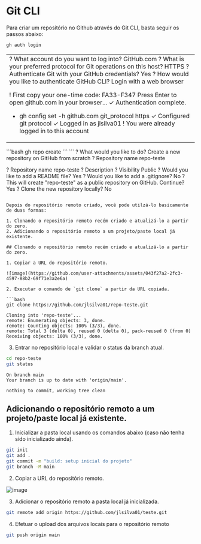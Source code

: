 # Git CLI

Para criar um repositório no Github através do Git CLI, basta seguir os passos abaixo:

```bash
gh auth login
```
<table>
  <tr>
    <td>
? What account do you want to log into? GitHub.com
? What is your preferred protocol for Git operations on this host? HTTPS
? Authenticate Git with your GitHub credentials? Yes
? How would you like to authenticate GitHub CLI? Login with a web browser

! First copy your one-time code: FA33-F347
Press Enter to open github.com in your browser...
✓ Authentication complete.
- gh config set -h github.com git_protocol https
✓ Configured git protocol
✓ Logged in as jlsilva01
! You were already logged in to this account
    </td>
  </tr>
</table>
```bash
gh repo create
```
```
? What would you like to do? Create a new repository on GitHub from scratch
? Repository name repo-teste

? Repository name repo-teste
? Description
? Visibility Public
? Would you like to add a README file? Yes
? Would you like to add a .gitignore? No
? This will create "repo-teste" as a public repository on GitHub. Continue? Yes
? Clone the new repository locally? No
```

Depois do repositório remoto criado, você pode utilzá-lo basicamente de duas formas:

1. Clonando o repositório remoto recém criado e atualizá-lo a partir do zero.
2. Adicionando o repositório remoto a um projeto/paste local já existente.

## Clonando o repositório remoto recém criado e atualizá-lo a partir do zero.

1. Copiar a URL do repositório remoto.

![image](https://github.com/user-attachments/assets/043f27a2-2fc3-4597-88b2-69f71e3a2e6a)

2. Executar o comando de `git clone` a partir da URL copiada.

```bash
git clone https://github.com/jlsilva01/repo-teste.git
```
```
Cloning into 'repo-teste'...
remote: Enumerating objects: 3, done.
remote: Counting objects: 100% (3/3), done.
remote: Total 3 (delta 0), reused 0 (delta 0), pack-reused 0 (from 0)
Receiving objects: 100% (3/3), done.
```
3. Entrar no repositório local e validar o status da branch atual.

```bash
cd repo-teste
git status
```
```
On branch main
Your branch is up to date with 'origin/main'.

nothing to commit, working tree clean
```

## Adicionando o repositório remoto a um projeto/paste local já existente.

1. Inicializar a pasta local usando os comandos abaixo (caso não tenha sido inicializado ainda).

```bash
git init
git add .
git commit -m "build: setup inicial do projeto"
git branch -M main
```
2. Copiar a URL do repositório remoto.

![image](https://github.com/user-attachments/assets/043f27a2-2fc3-4597-88b2-69f71e3a2e6a)

3. Adicionar o repositório remoto a pasta local já inicializada.

```bash
git remote add origin https://github.com/jlsilva01/teste.git
```

4. Efetuar o upload dos arquivos locais para o repositório remoto

```bash
git push origin main
```
